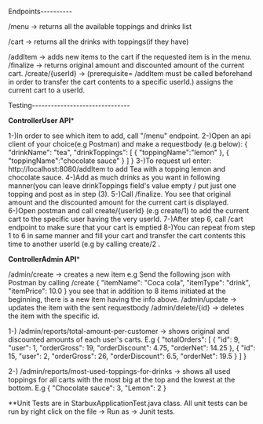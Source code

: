 Endpoints----------

/menu -> returns all the available toppings and drinks list

/cart -> returns all the drinks with toppings(if they have)

/addItem -> adds new items to the cart if the requested item is in the menu.
/finalize -> returns original amount and discounted amount of the current cart.
/create/{userId} -> (prerequisite= /addItem must be called beforehand in order to transfer the cart contents to a specific userId.) assigns the current cart to a userId.

Testing-------------------------------

****ControllerUser API*****

1-)In order to see which item to add, call "/menu" endpoint.
2-)Open an api client of your choice(e.g Postman) and make a requestbody
(e.g below):
{
    "drinkName": "tea",
    "drinkToppings": [
        {
            "toppingName":"lemon"
        },
        {
            "toppingName":"chocolate sauce"
        }
    ]
}
3-)To request url enter: http://localhost:8080/addItem to add Tea with a topping lemon and chocolate sauce.
4-)Add as much drinks as you want in following manner(you can leave drinkToppings field's value empty / put just one topping and post as in step (3).
5-)Call /finalize. You see that original amount and the discounted amount for the current cart is displayed.
6-)Open postman and call create/{userId} (e.g create/1) to add the current cart to the specific user having the very userId.
7-)After step 6, call /cart endpoint to make sure that your cart is emptied
8-)You can repeat from step 1 to 6 in same manner and fill your cart and transfer the cart contents this time to another userId (e.g by calling create/2 . 

****ControllerAdmin API*****

/admin/create -> creates a new item
e.g Send the following json with Postman by calling /create
{
      "itemName": "Coca cola",
      "itemType": "drink",
      "itemPrice": 10.0
}
you see that in addition to 8 items initiated at the beginning, there is a new item having the info above.
/admin/update -> updates the item with the sent requestbody
/admin/delete/{id} -> deletes the item with the specific id.

1-) /admin/reports/total-amount-per-customer -> shows original and discounted amounts of each user's carts.
E.g
{
  "totalOrders": [
    {
      "id": 9,
      "user": 1,
      "orderGross": 19,
      "orderDiscount": 4.75,
      "orderNet": 14.25
    },
    {
      "id": 15,
      "user": 2,
      "orderGross": 26,
      "orderDiscount": 6.5,
      "orderNet": 19.5
    }
  ]
}

2-) /admin/reports/most-used-toppings-for-drinks -> shows all used toppings for all carts with the most big at the top and the lowest at the bottom.
E.g
{
  "Chocolate sauce": 3,
  "Lemon": 2
}

**Unit Tests are in StarbuxApplicationTest.java class. All unit tests can be run by right click on the file -> Run as -> Junit tests.

 
